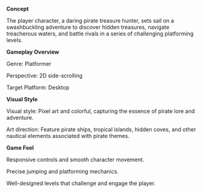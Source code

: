 **Concept**

The player character, a daring pirate treasure hunter, sets sail on a swashbuckling adventure to discover hidden treasures, navigate treacherous waters, and battle rivals in a series of challenging platforming levels.

**Gameplay Overview**

Genre: Platformer

Perspective: 2D side-scrolling

Target Platform: Desktop

**Visual Style**

Visual style: Pixel art and colorful, capturing the essence of pirate lore and adventure.

Art direction: Feature pirate ships, tropical islands, hidden coves, and other nautical elements associated with pirate themes.

**Game Feel**

Responsive controls and smooth character movement.

Precise jumping and platforming mechanics.

Well-designed levels that challenge and engage the player.
